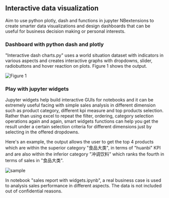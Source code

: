 ## Interactive data visualization
Aim to use python plotly, dash and functions in jupyter NBextensions to create smarter data visualizations and design dashboards that can be useful for business decision making or personal interests. 

### Dashboard with python dash and plotly
"Interactive dash charts.py" uses a world situation dataset with indicators in various aspects and creates interactive graphs with dropdowns, slider, radiobuttons and hover reaction on plots. Figure 1 shows the output.

![Figure 1](https://github.com/twinklenoisland/Interactive-visualization/blob/master/Figure%201.JPG)

### Play with jupyter widgets
Jupyter widgets help build interactive GUIs for notebooks and it can be extremely useful facing with simple sales analysis in different dimension such as product category, different kpi measure and top products selection. Rather than using excel to repeat the filter, ordering, category selection operations again and again, smart widgets functions can help you get the result under a certain selection criteria for different dimensions just by selecting in the offered dropdowns. 

Here's an example, the output allows the user to get the top 4 products which are within the superior category "食品大类", in terms of "huanbi" KPI and are also within the inferior category "冲调饮料" which ranks the fourth in terms of sales in "食品大类".

![sample](https://github.com/twinklenoisland/Interactive-visualization/blob/master/sample.JPG)

In notebook "sales report with widgets.ipynb", a real business case is used to analysis sales performance in different aspects. The data is not included out of confidential reasons. 

